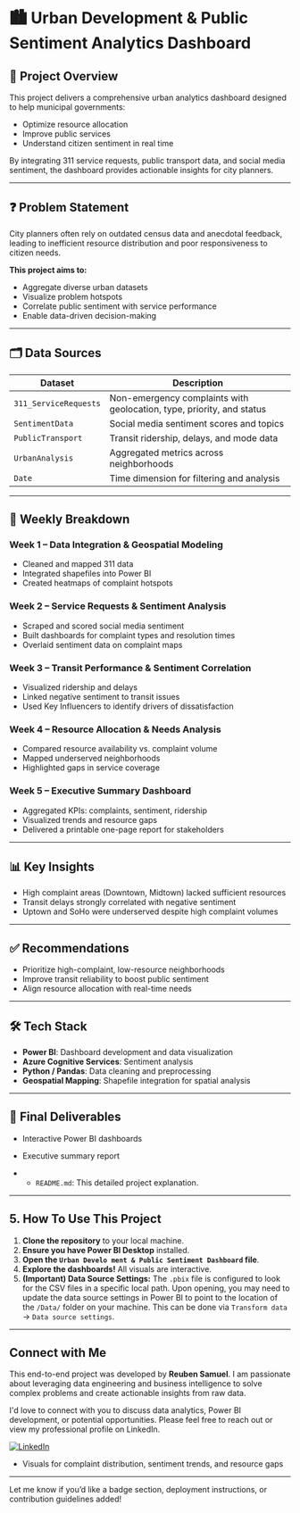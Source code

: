 # 🏙️ Urban Development & Public Sentiment Analytics Dashboard

## 📌 Project Overview
This project delivers a comprehensive urban analytics dashboard designed to help municipal governments:
- Optimize resource allocation
- Improve public services
- Understand citizen sentiment in real time

By integrating 311 service requests, public transport data, and social media sentiment, the dashboard provides actionable insights for city planners.

---

## ❓ Problem Statement
City planners often rely on outdated census data and anecdotal feedback, leading to inefficient resource distribution and poor responsiveness to citizen needs.

**This project aims to:**
- Aggregate diverse urban datasets
- Visualize problem hotspots
- Correlate public sentiment with service performance
- Enable data-driven decision-making

---

## 🗂️ Data Sources
| Dataset           | Description |
|------------------|-------------|
| `311_ServiceRequests` | Non-emergency complaints with geolocation, type, priority, and status |
| `SentimentData`       | Social media sentiment scores and topics |
| `PublicTransport`     | Transit ridership, delays, and mode data |
| `UrbanAnalysis`       | Aggregated metrics across neighborhoods |
| `Date`                | Time dimension for filtering and analysis |

---

## 📆 Weekly Breakdown

### Week 1 – Data Integration & Geospatial Modeling
- Cleaned and mapped 311 data
- Integrated shapefiles into Power BI
- Created heatmaps of complaint hotspots

### Week 2 – Service Requests & Sentiment Analysis
- Scraped and scored social media sentiment
- Built dashboards for complaint types and resolution times
- Overlaid sentiment data on complaint maps

### Week 3 – Transit Performance & Sentiment Correlation
- Visualized ridership and delays
- Linked negative sentiment to transit issues
- Used Key Influencers to identify drivers of dissatisfaction

### Week 4 – Resource Allocation & Needs Analysis
- Compared resource availability vs. complaint volume
- Mapped underserved neighborhoods
- Highlighted gaps in service coverage

### Week 5 – Executive Summary Dashboard
- Aggregated KPIs: complaints, sentiment, ridership
- Visualized trends and resource gaps
- Delivered a printable one-page report for stakeholders

---

## 📊 Key Insights
- High complaint areas (Downtown, Midtown) lacked sufficient resources
- Transit delays strongly correlated with negative sentiment
- Uptown and SoHo were underserved despite high complaint volumes

---

## ✅ Recommendations
- Prioritize high-complaint, low-resource neighborhoods
- Improve transit reliability to boost public sentiment
- Align resource allocation with real-time needs

---

## 🛠️ Tech Stack
- **Power BI**: Dashboard development and data visualization
- **Azure Cognitive Services**: Sentiment analysis
- **Python / Pandas**: Data cleaning and preprocessing
- **Geospatial Mapping**: Shapefile integration for spatial analysis

---

## 📄 Final Deliverables
- Interactive Power BI dashboards
- Executive summary report

- *   `README.md`: This detailed project explanation.

---

## 5. How To Use This Project

1.  **Clone the repository** to your local machine.
2.  **Ensure you have Power BI Desktop** installed.
3.  **Open the `Urban Develo ment & Public Sentiment Dashboard` file**.
4.  **Explore the dashboards!** All visuals are interactive.
5.  **(Important) Data Source Settings:** The `.pbix` file is configured to look for the CSV files in a specific local path. Upon opening, you may need to update the data source settings in Power BI to point to the location of the `/Data/` folder on your machine. This can be done via `Transform data` -> `Data source settings`.


---

## Connect with Me

This end-to-end project was developed by **Reuben Samuel**. I am passionate about leveraging data engineering and business intelligence to solve complex problems and create actionable insights from raw data.

I'd love to connect with you to discuss data analytics, Power BI development, or potential opportunities. Please feel free to reach out or view my professional profile on LinkedIn.

[![LinkedIn](https://img.shields.io/badge/LinkedIn-Reuben%20Samuel-0077B5?style=for-the-badge&logo=linkedin)](https://www.linkedin.com/in/reuben-samuel-b55b97234/)

- Visuals for complaint distribution, sentiment trends, and resource gaps

---

Let me know if you’d like a badge section, deployment instructions, or contribution guidelines added!
